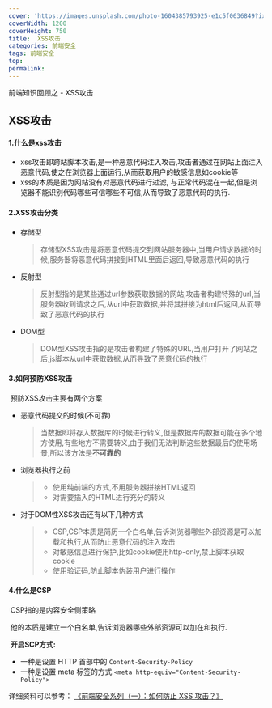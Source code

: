 ```yaml
---
cover: 'https://images.unsplash.com/photo-1604385793925-e1c5f0636849?ixlib=rb-1.2.1&ixid=eyJhcHBfaWQiOjEyMDd9&auto=format&fit=crop&w=2100&q=80'
coverWidth: 1200
coverHeight: 750
title:	XSS攻击
categories:	前端安全
tags: 前端安全
top:
permalink:
---
```

前端知识回顾之 - XSS攻击

<!--more-->

## XSS攻击



#### 1.什么是xss攻击

- xss攻击即跨站脚本攻击,是一种恶意代码注入攻击,攻击者通过在网站上面注入恶意代码,使之在浏览器上面运行,从而获取用户的敏感信息如cookie等
- xss的本质是因为网站没有对恶意代码进行过滤, 与正常代码混在一起,但是浏览器不能识别代码哪些可信哪些不可信,从而导致了恶意代码的执行.

#### 2.XSS攻击分类

- 存储型

  > 存储型XSS攻击是将恶意代码提交到网站服务器中,当用户请求数据的时候,服务器将恶意代码拼接到HTML里面后返回,导致恶意代码的执行

- 反射型

  > 反射型指的是某些通过url参数获取数据的网站,攻击者构建特殊的url,当服务器收到请求之后,从url中获取数据,并将其拼接为html后返回,从而导致了恶意代码的执行

- DOM型

  > DOM型XSS攻击指的是攻击者构建了特殊的URL,当用户打开了网站之后,js脚本从url中获取数据,从而导致了恶意代码的执行

#### 3.如何预防XSS攻击

​	预防XSS攻击主要有两个方案

- 恶意代码提交的时候(不可靠)

  > 当数据即将存入数据库的时候进行转义,但是数据库的数据可能在多个地方使用,有些地方不需要转义,由于我们无法判断这些数据最后的使用场景,所以该方法是**不可靠的**

- 浏览器执行之前

  > - 使用纯前端的方式,不用服务器拼接HTML返回	
  > - 对需要插入的HTML进行充分的转义

- 对于DOM性XSS攻击还有以下几种方式

  > - CSP,CSP本质是简历一个白名单,告诉浏览器哪些外部资源是可以加载和执行,从而防止恶意代码的注入攻击
  > -	对敏感信息进行保护,比如cookie使用http-only,禁止脚本获取cookie
  > - 使用验证码,防止脚本伪装用户进行操作


#### 4.什么是CSP

​	CSP指的是内容安全侧策略

​	他的本质是建立一个白名单,告诉浏览器哪些外部资源可以加在和执行.

​	**开启SCP方式:**

- 一种是设置 HTTP 首部中的 `Content-Security-Policy`
- 一种是设置 meta 标签的方式 `<meta http-equiv="Content-Security-Policy">`

详细资料可以参考： [《前端安全系列（一）：如何防止 XSS 攻击？》](https://juejin.im/post/5bad9140e51d450e935c6d64)